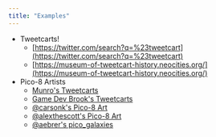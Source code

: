 ```yaml
---
title: "Examples"
---
```


- Tweetcarts!
	-  [https://twitter.com/search?q=%23tweetcart](https://twitter.com/search?q=%23tweetcart)
	-  [https://museum-of-tweetcart-history.neocities.org/](https://museum-of-tweetcart-history.neocities.org/)
- Pico-8 Artists
	- [Munro's Tweetcarts](https://www.lexaloffle.com/bbs/?tid=39199)
	- [Game Dev Brook's Tweetcarts](https://gamedevbrook.itch.io/tweetcart-showcase)
	- [@carsonk's Pico-8 Art](https://carsonk.net/works/art/)
	- [@alexthescott's Pico-8 Art](https://alexthescott.space/pages/art.html)
	- [@aebrer's pico_galaxies](https://www.teia.art/pico_galaxies)